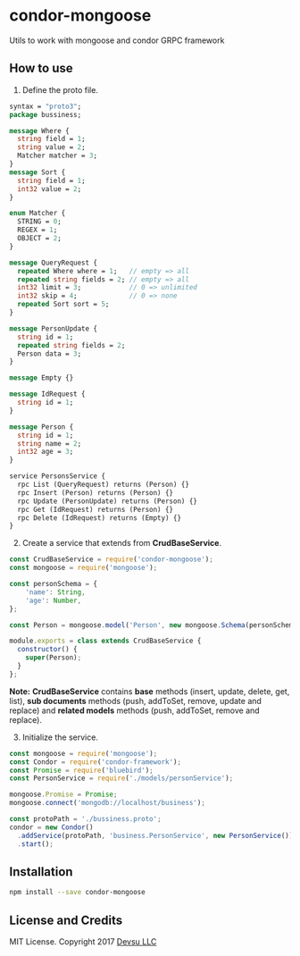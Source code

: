 # condor-mongoose
Utils to work with mongoose and condor GRPC framework

## How to use
1. Define the proto file.

```proto
syntax = "proto3";
package bussiness;

message Where {
  string field = 1;
  string value = 2;
  Matcher matcher = 3;
}
message Sort {
  string field = 1;
  int32 value = 2;
}

enum Matcher {
  STRING = 0;
  REGEX = 1;
  OBJECT = 2;
}

message QueryRequest {
  repeated Where where = 1;   // empty => all
  repeated string fields = 2; // empty => all
  int32 limit = 3;            // 0 => unlimited
  int32 skip = 4;             // 0 => none
  repeated Sort sort = 5;
}

message PersonUpdate {
  string id = 1;
  repeated string fields = 2;
  Person data = 3;
}

message Empty {}

message IdRequest {
  string id = 1;
}

message Person {
  string id = 1;
  string name = 2;
  int32 age = 3;
}

service PersonsService {
  rpc List (QueryRequest) returns (Person) {}
  rpc Insert (Person) returns (Person) {}
  rpc Update (PersonUpdate) returns (Person) {}
  rpc Get (IdRequest) returns (Person) {}
  rpc Delete (IdRequest) returns (Empty) {}
}
```
2. Create a service that extends from **CrudBaseService**.
 
```js
const CrudBaseService = require('condor-mongoose');
const mongoose = require('mongoose');

const personSchema = {
    'name': String,
    'age': Number,
};

const Person = mongoose.model('Person', new mongoose.Schema(personSchema));

module.exports = class extends CrudBaseService {
  constructor() {
    super(Person);
  }
};
```
**Note:** **CrudBaseService** contains **base** methods (insert, update, delete, get, list), 
**sub documents** methods (push, addToSet, remove, update and replace) and **related models** 
methods (push, addToSet, remove and replace).

3. Initialize the service.
```js
const mongoose = require('mongoose');
const Condor = require('condor-framework');
const Promise = require('bluebird');
const PersonService = require('./models/personService');

mongoose.Promise = Promise;
mongoose.connect('mongodb://localhost/business');

const protoPath = './bussiness.proto';
condor = new Condor()
  .addService(protoPath, 'business.PersonService', new PersonService())
  .start();
```

## Installation
```bash
npm install --save condor-mongoose
```

## License and Credits

MIT License. Copyright 2017 [Devsu LLC](https://devsu.com)
